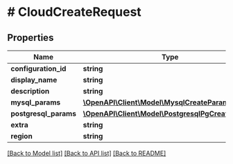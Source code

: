 # # CloudCreateRequest

## Properties

Name | Type | Description | Notes
------------ | ------------- | ------------- | -------------
**configuration_id** | **string** |  | [optional]
**display_name** | **string** |  | [optional]
**description** | **string** |  | [optional]
**mysql_params** | [**\OpenAPI\Client\Model\MysqlCreateParams**](MysqlCreateParams.md) |  | [optional]
**postgresql_params** | [**\OpenAPI\Client\Model\PostgresqlPgCreateParams**](PostgresqlPgCreateParams.md) |  | [optional]
**extra** | **string** |  | [optional]
**region** | **string** |  | [optional]

[[Back to Model list]](../../README.md#models) [[Back to API list]](../../README.md#endpoints) [[Back to README]](../../README.md)
